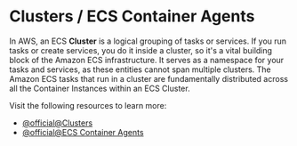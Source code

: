 # Clusters / ECS Container Agents

In AWS, an ECS **Cluster** is a logical grouping of tasks or services. If you run tasks or create services, you do it inside a cluster, so it's a vital building block of the Amazon ECS infrastructure. It serves as a namespace for your tasks and services, as these entities cannot span multiple clusters. The Amazon ECS tasks that run in a cluster are fundamentally distributed across all the Container Instances within an ECS Cluster.

Visit the following resources to learn more:

- [@official@Clusters](https://docs.aws.amazon.com/AmazonECS/latest/developerguide/clusters.html)
- [@official@ECS Container Agents](https://docs.aws.amazon.com/AmazonECS/latest/developerguide/ecs-agent-config.html)
